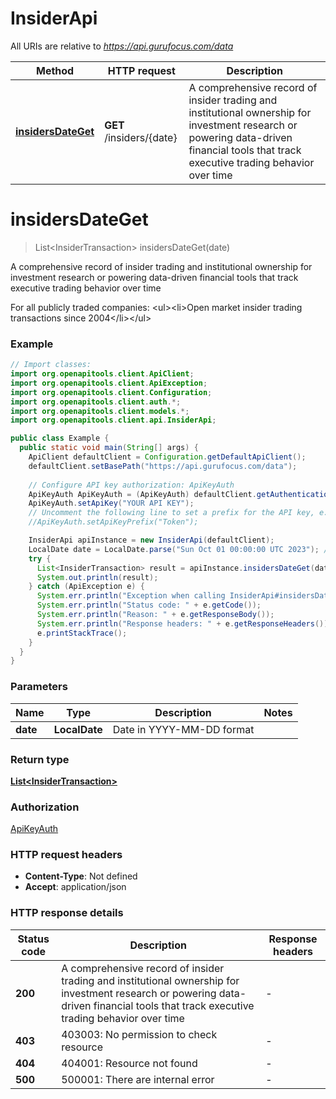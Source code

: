 # InsiderApi

All URIs are relative to *https://api.gurufocus.com/data*

| Method | HTTP request | Description |
|------------- | ------------- | -------------|
| [**insidersDateGet**](InsiderApi.md#insidersDateGet) | **GET** /insiders/{date} | A comprehensive record of insider trading and institutional ownership for investment research or powering data-driven financial tools that track executive trading behavior over time |


<a id="insidersDateGet"></a>
# **insidersDateGet**
> List&lt;InsiderTransaction&gt; insidersDateGet(date)

A comprehensive record of insider trading and institutional ownership for investment research or powering data-driven financial tools that track executive trading behavior over time

For all publicly traded companies: &lt;ul&gt;&lt;li&gt;Open market insider trading transactions since 2004&lt;/li&gt;&lt;/ul&gt;

### Example
```java
// Import classes:
import org.openapitools.client.ApiClient;
import org.openapitools.client.ApiException;
import org.openapitools.client.Configuration;
import org.openapitools.client.auth.*;
import org.openapitools.client.models.*;
import org.openapitools.client.api.InsiderApi;

public class Example {
  public static void main(String[] args) {
    ApiClient defaultClient = Configuration.getDefaultApiClient();
    defaultClient.setBasePath("https://api.gurufocus.com/data");
    
    // Configure API key authorization: ApiKeyAuth
    ApiKeyAuth ApiKeyAuth = (ApiKeyAuth) defaultClient.getAuthentication("ApiKeyAuth");
    ApiKeyAuth.setApiKey("YOUR API KEY");
    // Uncomment the following line to set a prefix for the API key, e.g. "Token" (defaults to null)
    //ApiKeyAuth.setApiKeyPrefix("Token");

    InsiderApi apiInstance = new InsiderApi(defaultClient);
    LocalDate date = LocalDate.parse("Sun Oct 01 00:00:00 UTC 2023"); // LocalDate | Date in YYYY-MM-DD format
    try {
      List<InsiderTransaction> result = apiInstance.insidersDateGet(date);
      System.out.println(result);
    } catch (ApiException e) {
      System.err.println("Exception when calling InsiderApi#insidersDateGet");
      System.err.println("Status code: " + e.getCode());
      System.err.println("Reason: " + e.getResponseBody());
      System.err.println("Response headers: " + e.getResponseHeaders());
      e.printStackTrace();
    }
  }
}
```

### Parameters

| Name | Type | Description  | Notes |
|------------- | ------------- | ------------- | -------------|
| **date** | **LocalDate**| Date in YYYY-MM-DD format | |

### Return type

[**List&lt;InsiderTransaction&gt;**](InsiderTransaction.md)

### Authorization

[ApiKeyAuth](../README.md#ApiKeyAuth)

### HTTP request headers

 - **Content-Type**: Not defined
 - **Accept**: application/json

### HTTP response details
| Status code | Description | Response headers |
|-------------|-------------|------------------|
| **200** | A comprehensive record of insider trading and institutional ownership for investment research or powering data-driven financial tools that track executive trading behavior over time |  -  |
| **403** | 403003: No permission to check resource |  -  |
| **404** | 404001: Resource not found |  -  |
| **500** | 500001: There are internal error |  -  |

